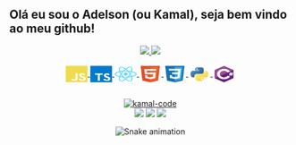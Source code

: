 ## Olá eu sou o Adelson (ou Kamal), seja bem vindo ao meu github!
<div align="center">
  <a href="https://github.com/kamalcwb">
  <img height="180em" src="https://github-readme-stats.vercel.app/api?username=kamalcwb&show_icons=true&theme=dark&include_all_commits=true&count_private=true"/>
  <img height="180em" src="https://github-readme-stats.vercel.app/api/top-langs/?username=kamalcwb&layout=compact&langs_count=7&theme=dark"/>
</div>
<div style="display: inline_block" align="center"><br>
  <img align="center" alt="Kamal-Js" height="30" width="40" src="https://raw.githubusercontent.com/devicons/devicon/master/icons/javascript/javascript-plain.svg">
  <img align="center" alt="Kamal-Ts" height="30" width="40" src="https://raw.githubusercontent.com/devicons/devicon/master/icons/typescript/typescript-plain.svg">
  <img align="center" alt="Kamal-React" height="30" width="40" src="https://raw.githubusercontent.com/devicons/devicon/master/icons/react/react-original.svg">
  <img align="center" alt="Kamal-HTML" height="30" width="40" src="https://raw.githubusercontent.com/devicons/devicon/master/icons/html5/html5-original.svg">
  <img align="center" alt="Kamal-CSS" height="30" width="40" src="https://raw.githubusercontent.com/devicons/devicon/master/icons/css3/css3-original.svg">
  <img align="center" alt="Kamal-Python" height="30" width="40" src="https://raw.githubusercontent.com/devicons/devicon/master/icons/python/python-original.svg">
  <img align="center" alt="Kamal-Csharp" height="30" width="40" src="https://raw.githubusercontent.com/devicons/devicon/master/icons/csharp/csharp-original.svg">
</div>
  
  ##
 <div align="center"> 
    <img aling="center" alt="kamal-code"  src="https://media4.giphy.com/media/xT9IgzoKnwFNmISR8I/giphy.gif?cid=790b7611a33c7e5ea2057a0fe12d92385a5e0111ca92a6f9&rid=giphy.gif&ct=g">
  </div>
 
<div align="center"> 
  <a href="https://instagram.com/kamalzinho" target="_blank"><img src="https://img.shields.io/badge/-Instagram-%23E4405F?style=for-the-badge&logo=instagram&logoColor=white" target="_blank"></a>
  <a href = "mailto:kamal.zinho@gmail.com"><img src="https://img.shields.io/badge/-Gmail-%23333?style=for-the-badge&logo=gmail&logoColor=white" target="_blank"></a>
  <a href="https://www.linkedin.com/in/adelson-de-paula-44634311b/" target="_blank"><img src="https://img.shields.io/badge/-LinkedIn-%230077B5?style=for-the-badge&logo=linkedin&logoColor=white" target="_blank"></a> 
 
  ![Snake animation](https://github.com/kamalcwb/kamalcwb/blob/output/github-contribution-grid-snake.svg)
 
</div>

<!--
**kamalcwb/kamalcwb** is a ✨ _special_ ✨ repository because its `README.md` (this file) appears on your GitHub profile.

Here are some ideas to get you started:

- 🔭 I’m currently working on ...
- 🌱 I’m currently learning ...
- 👯 I’m looking to collaborate on ...
- 🤔 I’m looking for help with ...
- 💬 Ask me about ...
- 📫 How to reach me: ...
- 😄 Pronouns: ...
- ⚡ Fun fact: ...
-->
